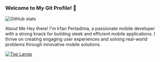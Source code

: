### Welcome to My Git Profile! 👋

![GitHub stats](https://github-readme-stats.vercel.app/api?username=pertadima&show=reviews,discussions_started,discussions_answered,prs_merged,prs_merged_percentage&theme=dark)

About Me
Hey there! I'm Irfan Pertadima, a passionate mobile developer with a strong knack for building sleek and efficient mobile applications. I thrive on creating engaging user experiences and solving real-world problems through innovative mobile solutions.


[![Top Langs](https://github-readme-stats.vercel.app/api/top-langs/?username=pertadima&layout=donut-vertical&theme=dark)](https://github.com/anuraghazra/github-readme-stats)

<!--
**pertadima/pertadima** is a ✨ _special_ ✨ repository because its `README.md` (this file) appears on your GitHub profile.

Here are some ideas to get you started:

- 🔭 I’m currently working on ...
- 🌱 I’m currently learning ...
- 👯 I’m looking to collaborate on ...
- 🤔 I’m looking for help with ...
- 💬 Ask me about ...
- 📫 How to reach me: ...
- 😄 Pronouns: ...
- ⚡ Fun fact: ...
-->
